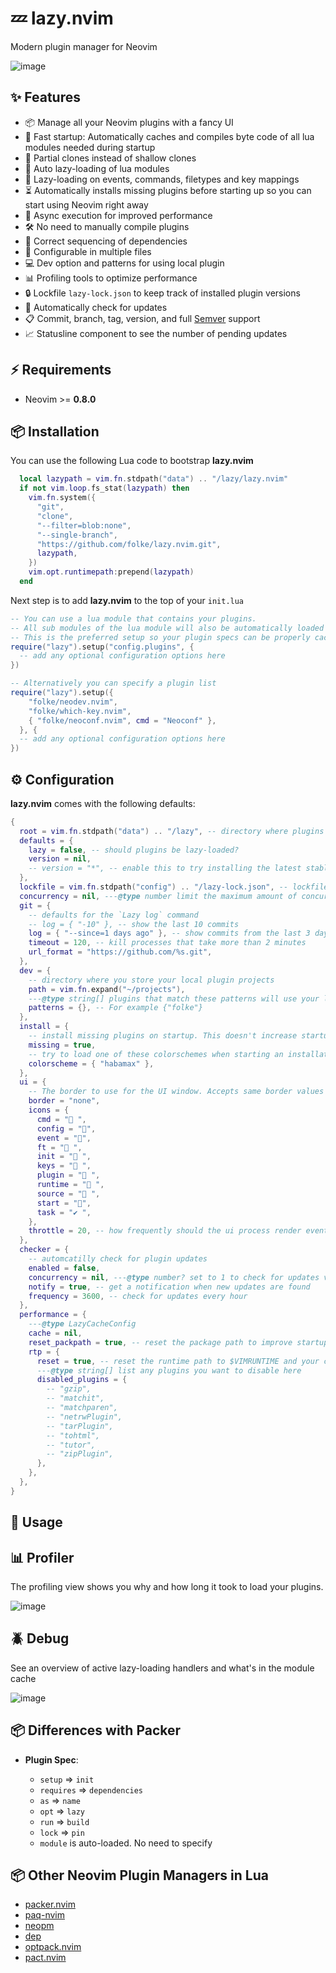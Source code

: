 # 💤 lazy.nvim

Modern plugin manager for Neovim

![image](https://user-images.githubusercontent.com/292349/207705153-077e183e-ae5f-4cbe-b1d8-07b7bf86026e.png)

## ✨ Features

- 📦 Manage all your Neovim plugins with a fancy UI
- 🚀 Fast startup: Automatically caches and compiles byte code of all lua modules needed during startup
- 💾 Partial clones instead of shallow clones
- 🔌 Auto lazy-loading of lua modules
- 📆 Lazy-loading on events, commands, filetypes and key mappings
- ⏳ Automatically installs missing plugins before starting up so you can start using Neovim right away
- 💪 Async execution for improved performance
- 🛠️ No need to manually compile plugins
- 🧪 Correct sequencing of dependencies
- 📁 Configurable in multiple files
- 💻 Dev option and patterns for using local plugin
- 📊 Profiling tools to optimize performance
- 🔒 Lockfile `lazy-lock.json` to keep track of installed plugin versions
- 🔎 Automatically check for updates
- 📋 Commit, branch, tag, version, and full [Semver](https://devhints.io/semver) support
- 📈 Statusline component to see the number of pending updates

## ⚡️ Requirements

- Neovim >= **0.8.0**

## 📦 Installation

You can use the following Lua code to bootstrap **lazy.nvim**

```lua
  local lazypath = vim.fn.stdpath("data") .. "/lazy/lazy.nvim"
  if not vim.loop.fs_stat(lazypath) then
    vim.fn.system({
      "git",
      "clone",
      "--filter=blob:none",
      "--single-branch",
      "https://github.com/folke/lazy.nvim.git",
      lazypath,
    })
    vim.opt.runtimepath:prepend(lazypath)
  end
```

Next step is to add **lazy.nvim** to the top of your `init.lua`

```lua
-- You can use a lua module that contains your plugins.
-- All sub modules of the lua module will also be automatically loaded
-- This is the preferred setup so your plugin specs can be properly cached.
require("lazy").setup("config.plugins", {
  -- add any optional configuration options here
})

-- Alternatively you can specify a plugin list
require("lazy").setup({
    "folke/neodev.nvim",
    "folke/which-key.nvim",
    { "folke/neoconf.nvim", cmd = "Neoconf" },
  }, {
  -- add any optional configuration options here
})
```

## ⚙️ Configuration

**lazy.nvim** comes with the following defaults:

```lua
{
  root = vim.fn.stdpath("data") .. "/lazy", -- directory where plugins will be installed
  defaults = {
    lazy = false, -- should plugins be lazy-loaded?
    version = nil,
    -- version = "*", -- enable this to try installing the latest stable versions of plugins
  },
  lockfile = vim.fn.stdpath("config") .. "/lazy-lock.json", -- lockfile generated after running update.
  concurrency = nil, ---@type number limit the maximum amount of concurrent tasks
  git = {
    -- defaults for the `Lazy log` command
    -- log = { "-10" }, -- show the last 10 commits
    log = { "--since=1 days ago" }, -- show commits from the last 3 days
    timeout = 120, -- kill processes that take more than 2 minutes
    url_format = "https://github.com/%s.git",
  },
  dev = {
    -- directory where you store your local plugin projects
    path = vim.fn.expand("~/projects"),
    ---@type string[] plugins that match these patterns will use your local versions instead of being fetched from GitHub
    patterns = {}, -- For example {"folke"}
  },
  install = {
    -- install missing plugins on startup. This doesn't increase startup time.
    missing = true,
    -- try to load one of these colorschemes when starting an installation during startup
    colorscheme = { "habamax" },
  },
  ui = {
    -- The border to use for the UI window. Accepts same border values as |nvim_open_win()|.
    border = "none",
    icons = {
      cmd = " ",
      config = "",
      event = "",
      ft = " ",
      init = " ",
      keys = " ",
      plugin = " ",
      runtime = " ",
      source = " ",
      start = "",
      task = "✔ ",
    },
    throttle = 20, -- how frequently should the ui process render events
  },
  checker = {
    -- automcatilly check for plugin updates
    enabled = false,
    concurrency = nil, ---@type number? set to 1 to check for updates very slowly
    notify = true, -- get a notification when new updates are found
    frequency = 3600, -- check for updates every hour
  },
  performance = {
    ---@type LazyCacheConfig
    cache = nil,
    reset_packpath = true, -- reset the package path to improve startup time
    rtp = {
      reset = true, -- reset the runtime path to $VIMRUNTIME and your config directory
      ---@type string[] list any plugins you want to disable here
      disabled_plugins = {
        -- "gzip",
        -- "matchit",
        -- "matchparen",
        -- "netrwPlugin",
        -- "tarPlugin",
        -- "tohtml",
        -- "tutor",
        -- "zipPlugin",
      },
    },
  },
}
```

## 🚀 Usage

## 📊 Profiler

The profiling view shows you why and how long it took to load your plugins.

![image](https://user-images.githubusercontent.com/292349/207703263-3b38ca45-9779-482b-b684-4f8c3b3e76d0.png)

## 🪲 Debug

See an overview of active lazy-loading handlers and what's in the module cache

![image](https://user-images.githubusercontent.com/292349/207703522-8bb20678-bb4c-4424-80e4-add3219711c3.png)

## 📦 Differences with Packer

- **Plugin Spec**:

  - `setup` => `init`
  - `requires` => `dependencies`
  - `as` => `name`
  - `opt` => `lazy`
  - `run` => `build`
  - `lock` => `pin`
  - `module` is auto-loaded. No need to specify

## 📦 Other Neovim Plugin Managers in Lua

- [packer.nvim](https://github.com/wbthomason/packer.nvim)
- [paq-nvim](https://github.com/savq/paq-nvim)
- [neopm](https://github.com/ii14/neopm)
- [dep](https://github.com/chiyadev/dep)
- [optpack.nvim](https://github.com/notomo/optpack.nvim)
- [pact.nvim](https://github.com/rktjmp/pact.nvim)
